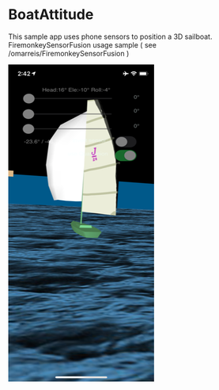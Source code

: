 # BoatAttitude
This sample app uses phone sensors to position a 3D sailboat. 
FiremonkeySensorFusion usage sample ( see /omarreis/FiremonkeySensorFusion )

![app screenshot](BoatAttitudeShot.PNG)




